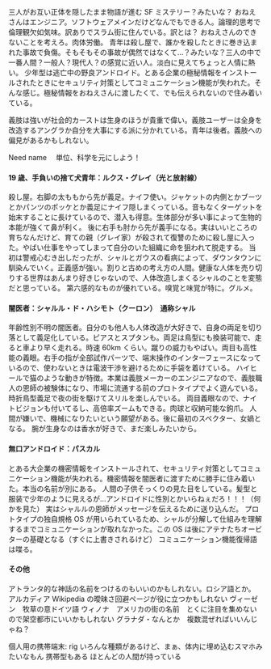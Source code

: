 三人がお互い正体を隠したまま物語が進む SF ミステリー？みたいな？
おねえさんはエンジニア。ソフトウェアメインだけどなんでもできる人。論理的思考で倫理観欠如気味。訳ありでスラム街に住んでいる。訳とは？
おねえさんのできないことを考えろ。肉体労働。
青年は殺し屋で、誰かを殺したときに巻き込まれた事故で負傷。そもそもその事故が偶然ではなくて…？みたいな？三人の中で一番人間？一般人？現代人？の感覚に近い人。淡白に見えてちょっと人情に熱い。
少年型は逃亡中の野良アンドロイド。とある企業の極秘情報をインストールされたときにセキュリティ対策としてコミュニケーション機能が失われた。そんな感じ。極秘情報をおねえさんに渡したくて、でも伝えられないので住み着いている。

義肢は強いが社会的カーストは生身のほうが貴重で偉い。義肢ユーザーは全身を改造するアングラか自分を大事にする派に分かれている。青年は後者。義肢への偏見があるかもしれない。

Need name 　単位、科学を元にしよう！

#### 19 歳、手負いの捨て犬青年：ルクス・グレイ（光と放射線）

殺し屋。右脚の太ももから先が義足。ナイフ使い。ジャケットの内側とかブーツとかパンツのポッケとか義足にナイフ隠しまくっている。音もなくターゲットを始末することに長けているので、潜入も得意。生体部分が多い事によって生物的本能が強くて鼻が利く。
後に右手も肘から先が義手になる。実はいいところの育ちなんだけど、育ての親（グレイ家）が殺されて復讐のために殺し屋に入った。やばい仕事をやってしまって自分のいた組織に命を狙われて脱走する。
当初は警戒心むき出しだったが、シャルとガウスの看病によって、ダウンタウンに馴染んでいく。正義感が強い。割りと古めの考え方の人間。健康な人体を売り切りする世界はあんまり好きじゃないので、人体改造しまくるシャルのことを変態だと思っている。
第六感的なものが優れている。嗅覚と味覚が特に。グルメ。

#### 闇医者：シャルル・ド・ハシモト（クーロン）　通称シャル

年齢性別不明の闇医者。自分のも他人も人体改造が大好きで、自身の両足を切り落として義足化している。ピアスとスプタンも。両足は鳥型にも換装可能で、走ると車より早く走れる。時速 60km くらい。蹴りの威力もやばい。両目も高性能の義眼。右手の指が全部試作パーツで、端末操作のインターフェースになっているので、使わないときは電波干渉を避けるために手袋を着けている。
ハイヒールで猫のような動きが特徴。本業は義肢メーカーのエンジニアなので、義肢職人の恩師の被験体になり、市場に流通する前のプロトタイプでよく遊んでいる。時折鳥型義足で夜の街を駆けてスリルを楽しんでいる。
両目義眼なので、ナイトビジョンも付いてるし、高倍率ズームもできる。肉球と収納可能な鉤爪。
人間が嫌いで、機械になりたいという願望がある。後に最初のスペクター、女媧となる。
腕が生身なのは香水が好きで、まだ楽しみたいから。

#### 無口アンドロイド：パスカル

とある大企業の機密情報をインストールされて、セキュリティ対策としてコミュニケーション機能が失われる。機密情報を闇医者に渡すために勝手に住み着いた。本当の名前が別にある。
人間の子供そっくりの見た目をしている。髪型と服装で少年のように見えるが…アンドロイドに性別とかいらねぇだろ！！！（何かを見た）
実はシャルルの恩師がメッセージを伝えるために送り込んだ。
プロトタイプの独自規格 OS が用いられているため、シャルが分解して仕組みを理解するまでコミュニケーションが取れなかった。この OS は後にアテナたちオービターの基礎となる（すぐに上書きされるけど）
コミュニケーション機能復帰語は喋る。

#### その他

アトランタ的な神話の名前をつけるのもいいのかもしれない。ロシア語とか。
アルカディア
Wikipedia の曖昧さ回避ページが役に立つかもしれない
ヴィーゼン　牧草の意ドイツ語
ウィノナ　アメリカの街の名前　とくに注目を集めないので架空都市にいいかもしれない
グラナダ・なんとか　複数混ぜればいいんじゃね？

個人用の携帯端末: rig
いろんな種類があるけど、まぁ、体内に埋め込むスマホみたいなもん
携帯型もある
ほとんどの人間が持っている
